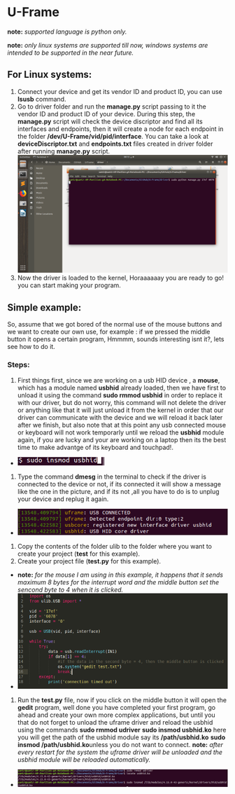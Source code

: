 # U-Frame
**note:** *supported language is python only.*

**note:** *only linux systems are supported till now, windows systems are intended to be supported in the near future.*
## For Linux systems:
1. Connect your device and get its vendor ID and product ID, you can use **lsusb** command.
1. Go to driver folder and run the **manage.py** script passing to it the vendor ID and product ID of your device. During this step, the **manage.py** script will check the device discriptor and find all its interfaces and endpoints, then it will create a node for each endpoint in the folder **/dev/U-Frame/vid/pid/interface**. You can take a look at **deviceDiscriptor.txt** and **endpoints.txt** files created in driver folder after running **manage.py** script.
![how to use manage.py script](https://github.com/samirian/U-Frame/blob/master/Software-Documents/images/how%20to%20use%20manage%20script.png)
1. Now the driver is loaded to the kernel, Horaaaaaay you are ready to go! you can start making your program.

## Simple example:
So, assume that we got bored of the normal use of the mouse buttons and we want to create our own use, for example : if we pressed the middle button it opens a certain program, Hmmmm, sounds interesting isnt it?, lets see how to do it.
### Steps:
1. First things first, since we are working on a usb HID device , a **mouse**, which has a module named **usbhid** already loaded, then we have first to unload it using the command **sudo rmmod usbhid** in order to replace it with our driver, but do not worry, this command will not delete the driver or anything like that it will just unload it from the kernel in order that our driver can communicate with the device and we will reload it back later after we finish, but also note that at this point any usb connected mouse or keyboard will not work temporarly until we reload the **usbhid** module again, if you are lucky and your are working on a laptop then its the best time to make advantge of its keyboard and touchpad!.
  * ![unload usbhid](https://github.com/samirian/U-Frame/blob/master/Software-Documents/images/unload%20usbhid.png)
1. Type the command **dmesg** in the terminal to check if the driver is connected to the device or not, if its connected it will show a message like the one in the picture, and if its not ,all you have to do is to unplug your device and replug it again.
  * ![dmesg](https://github.com/samirian/U-Frame/blob/master/Software-Documents/images/dmesg.png)
1. Copy the contents of the folder ulib to the folder where you want to create your project (**test** for this example).
1. Create your project file (**test.py** for this example).
  * **note:** *for the mouse I am using in this example, it happens that it sends maximum 8 bytes for the interrupt word and the middle button set the sencond byte to 4 when it is clicked.*
  * ![test code](https://github.com/samirian/U-Frame/blob/master/Software-Documents/images/test%20code.png)
1. Run the **test.py** file, now if you click on the middle button it will open the **gedit** program, well done you have completed your first program, go ahead and create your own more complex applications, but until you that do not forget to unload the uframe driver and reload the usbhid using the commands **sudo rmmod udriver**  **sudo insmod usbhid.ko** here you will get the path of the usbhid module say its **/path/usbhid.ko** **sudo insmod /path/usbhid.ko**unless you do not want to connect.
**note:** *after every restart for the system the uframe driver will be unloaded and the usbhid module will be reloaded automatically.*
  * ![reloading usbhid](https://github.com/samirian/U-Frame/blob/master/Software-Documents/images/reloading%20usbhid.png)
